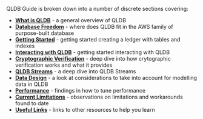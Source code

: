 QLDB Guide is broken down into a number of discrete sections covering:

* **[What is QLDB](what-is-qldb/)** - a general overview of QLDB
* **[Database Freedom](./database-freedom)** - where does QLDB fit in the AWS family of purpose-built database
* **[Getting Started](./getting-started/)** - getting started creating a ledger with tables and indexes
* **[Interacting with QLDB](./interacting-with-qldb/)** - getting started interacting with QLDB
* **[Cryptographic Verification](./cryptographic-verification/)** - deep dive into how crytographic verification works and what it provides
* **[QLDB Streams](./qldb-streams/)** - a deep dive into QLDB Streams
* **[Data Design](./data-design/)** - a look at considerations to take into account for modelling data in QLDB
* **[Performance](./performance/)** - findings in how to tune performance
* **[Current Limitations](./current-limitations/)** - observations on limitations and workarounds found to date
* **[Useful Links](./useful-links/)** - links to other resources to help you learn